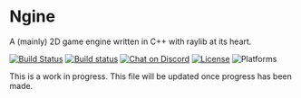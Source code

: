 # Ngine
A (mainly) 2D game engine written in C++ with raylib at its heart.


[![Build Status](https://travis-ci.org/NerdThings/Ngine.svg?branch=master)](https://travis-ci.org/NerdThings/Ngine)
[![Build status](https://ci.appveyor.com/api/projects/status/b02ab82sngs1m7ri/branch/master?svg=true)](https://ci.appveyor.com/project/Rover656/ngine/branch/master)
[![Chat on Discord](https://img.shields.io/discord/452810843852374016.svg?logo=discord)](https://discord.nerdthings.co.uk)
[![License](https://img.shields.io/badge/license-Apache%202-blue.svg)](LICENSE)
![Platforms](https://img.shields.io/badge/platforms-Windows%20%7C%20Mac%20OS%20X%20%7C%20Linux-brightgreen.svg)


This is a work in progress. This file will be updated once progress has been made.
